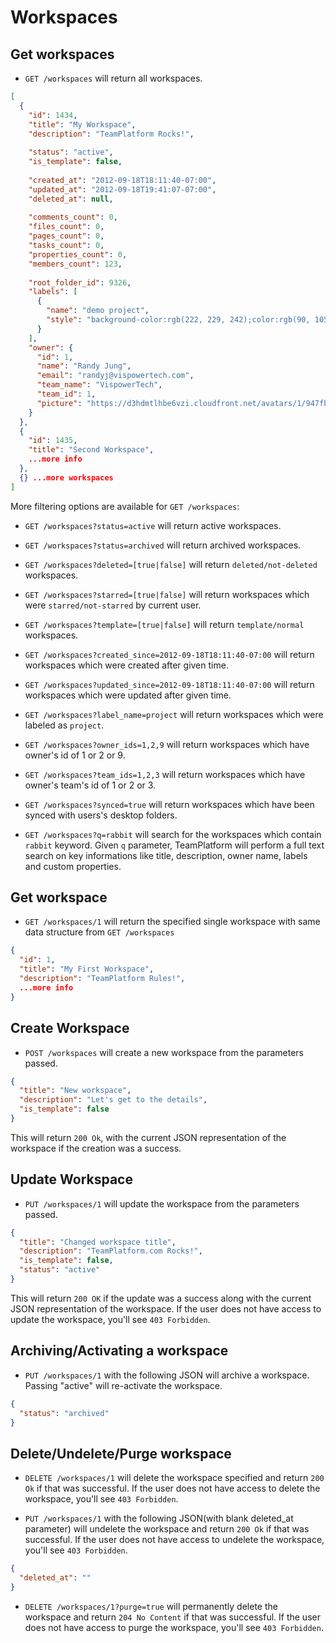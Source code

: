 Workspaces
========

Get workspaces
------------

* `GET /workspaces` will return all workspaces.

```json
[
  {
    "id": 1434,
    "title": "My Workspace",
    "description": "TeamPlatform Rocks!",
    
    "status": "active",
    "is_template": false,
    
    "created_at": "2012-09-18T18:11:40-07:00",
    "updated_at": "2012-09-18T19:41:07-07:00",
    "deleted_at": null,
    
    "comments_count": 0,
    "files_count": 0,
    "pages_count": 0,
    "tasks_count": 0,
    "properties_count": 0,
    "members_count": 123,
    
    "root_folder_id": 9326,
    "labels": [
      {
        "name": "demo project",
        "style": "background-color:rgb(222, 229, 242);color:rgb(90, 105, 134);"
      }
    ],
    "owner": {
      "id": 1,
      "name": "Randy Jung",
      "email": "randyj@vispowertech.com",
      "team_name": "VispowerTech",
      "team_id": 1,
      "picture": "https://d3hdmtlhbe6vzi.cloudfront.net/avatars/1/947fbb3731d5e7b765a3c594be4c47ed.png"
    }
  },
  {
    "id": 1435,
    "title": "Second Workspace",
    ...more info
  },
  {} ...more workspaces
]
```

More filtering options are available for `GET /workspaces`:
        
* `GET /workspaces?status=active` will return active workspaces.

* `GET /workspaces?status=archived` will return archived workspaces.

* `GET /workspaces?deleted=[true|false]` will return `deleted/not-deleted` workspaces.

* `GET /workspaces?starred=[true|false]` will return workspaces which were `starred/not-starred` by current user.

* `GET /workspaces?template=[true|false]` will return `template/normal` workspaces.

* `GET /workspaces?created_since=2012-09-18T18:11:40-07:00` will return workspaces which were created after given time.

* `GET /workspaces?updated_since=2012-09-18T18:11:40-07:00` will return workspaces which were updated after given time.

* `GET /workspaces?label_name=project` will return workspaces which were labeled as `project`.

* `GET /workspaces?owner_ids=1,2,9` will return workspaces which have owner's id of 1 or 2 or 9.

* `GET /workspaces?team_ids=1,2,3` will return workspaces which have owner's team's id of 1 or 2 or 3.

* `GET /workspaces?synced=true` will return workspaces which have been synced with users's desktop folders.

* `GET /workspaces?q=rabbit` will search for the workspaces which contain `rabbit` keyword. Given `q` parameter, TeamPlatform will perform a full text search on key informations like title, description, owner name, labels and custom properties.

Get workspace
-----------

* `GET /workspaces/1` will return the specified single workspace with same data structure from `GET /workspaces`

```json
{
  "id": 1,
  "title": "My First Workspace",
  "description": "TeamPlatform Rules!",
  ...more info
}
```

Create Workspace
--------------

* `POST /workspaces` will create a new workspace from the parameters passed.

```json
{
  "title": "New workspace",
  "description": "Let's get to the details",
  "is_template": false
}
```

This will return `200 Ok`, with the current JSON representation of the workspace if the creation was a success.

Update Workspace
---------------

* `PUT /workspaces/1` will update the workspace from the parameters passed.

```json
{
  "title": "Changed workspace title",
  "description": "TeamPlatform.com Rocks!",
  "is_template": false,
  "status": "active"
}
```

This will return `200 OK` if the update was a success along with the current JSON representation of the workspace. If the user does not have access to update the workspace, you'll see `403 Forbidden`.

Archiving/Activating a workspace
------------------------------

* `PUT /workspaces/1` with the following JSON will archive a workspace. Passing "active" will re-activate the workspace.

```json
{
  "status": "archived"
}
```

Delete/Undelete/Purge workspace
-------------

* `DELETE /workspaces/1` will delete the workspace specified and return `200 Ok` if that was successful. If the user does not have access to delete the workspace, you'll see `403 Forbidden`.

* `PUT /workspaces/1` with the following JSON(with blank deleted_at parameter) will undelete the workspace and return `200 Ok` if that was successful. If the user does not have access to undelete the workspace, you'll see `403 Forbidden`.

```json
{
  "deleted_at": ""
}
```

* `DELETE /workspaces/1?purge=true` will permanently delete the workspace and return `204 No Content` if that was successful. If the user does not have access to purge the workspace, you'll see `403 Forbidden`.